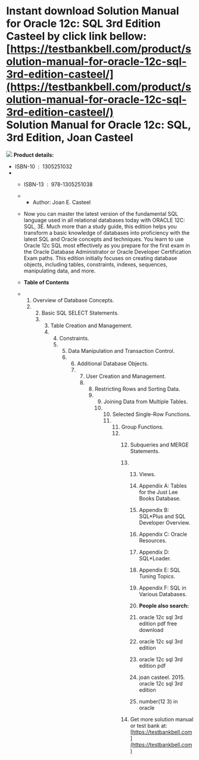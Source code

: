 Instant download **Solution Manual for Oracle 12c: SQL 3rd Edition Casteel** by click link bellow:  
[https://testbankbell.com/product/solution-manual-for-oracle-12c-sql-3rd-edition-casteel/](https://testbankbell.com/product/solution-manual-for-oracle-12c-sql-3rd-edition-casteel/)  
**Solution Manual for Oracle 12c: SQL, 3rd Edition, Joan Casteel**
==================================================================


**![](https://testbankbell.com/wp-content/uploads/2023/05/9781305251038_SolutionManual.jpg)**
**Product details:**
* ISBN-10 ‏ : ‎ 1305251032
* * ISBN-13 ‏ : ‎ 978-1305251038
  * * Author: Joan E. Casteel
   
  * Now you can master the latest version of the fundamental SQL language used in all relational databases today with ORACLE 12C: SQL, 3E. Much more than a study guide, this edition helps you transform a basic knowledge of databases into proficiency with the latest SQL and Oracle concepts and techniques. You learn to use Oracle 12c SQL most effectively as you prepare for the first exam in the Oracle Database Administrator or Oracle Developer Certification Exam paths. This edition initially focuses on creating database objects, including tables, constraints, indexes, sequences, manipulating data, and more.
 
  * **Table of Contents**
 
  * 1. Overview of Database Concepts.
    2. 2. Basic SQL SELECT Statements.
       3. 3. Table Creation and Management.
          4. 4. Constraints.
             5. 5. Data Manipulation and Transaction Control.
                6. 6. Additional Database Objects.
                   7. 7. User Creation and Management.
                      8. 8. Restricting Rows and Sorting Data.
                         9. 9. Joining Data from Multiple Tables.
                            10. 10. Selected Single-Row Functions.
                                11. 11. Group Functions.
                                    12. 12. Subqueries and MERGE Statements.
                                        13. 13. Views.
                                            14. Appendix A: Tables for the Just Lee Books Database.
                                            15. Appendix B: SQL\*Plus and SQL Developer Overview.
                                            16. Appendix C: Oracle Resources.
                                            17. Appendix D: SQL\*Loader.
                                            18. Appendix E: SQL Tuning Topics.
                                            19. Appendix F: SQL in Various Databases.
                                           
                                            20. **People also search:**
                                           
                                            21. oracle 12c sql 3rd edition pdf free download
                                           
                                            22. oracle 12c sql 3rd edition
                                           
                                            23. oracle 12c sql 3rd edition pdf
                                           
                                            24. joan casteel. 2015. oracle 12c sql 3rd edition
                                           
                                            25. number(12 3) in oracle
                                           
                                        14.  Get more solution manual or test bank at: [https://testbankbell.com](https://testbankbell.com)
